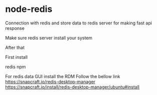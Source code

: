 # node-redis
Connection with redis and store data to redis server for making fast api response


Make sure redis server install your system

After that 

First install 

redis npm


For redis data GUI install the RDM 
Follow the bellow link
https://snapcraft.io/redis-desktop-manager
https://snapcraft.io/install/redis-desktop-manager/ubuntu#install